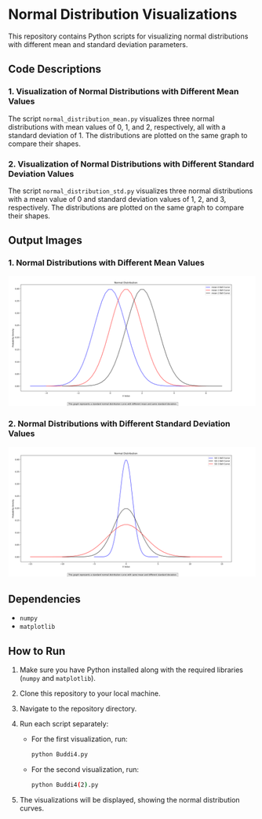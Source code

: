 
# Normal Distribution Visualizations

This repository contains Python scripts for visualizing normal distributions with different mean and standard deviation parameters.

## Code Descriptions

### 1. Visualization of Normal Distributions with Different Mean Values

The script `normal_distribution_mean.py` visualizes three normal distributions with mean values of 0, 1, and 2, respectively, all with a standard deviation of 1. The distributions are plotted on the same graph to compare their shapes.

### 2. Visualization of Normal Distributions with Different Standard Deviation Values

The script `normal_distribution_std.py` visualizes three normal distributions with a mean value of 0 and standard deviation values of 1, 2, and 3, respectively. The distributions are plotted on the same graph to compare their shapes.

## Output Images

### 1. Normal Distributions with Different Mean Values

![Normal Distributions with Different Mean Values](Buddi4.png)

### 2. Normal Distributions with Different Standard Deviation Values

![Normal Distributions with Different Standard Deviation Values](Buddi4(2).png)

## Dependencies

- `numpy`
- `matplotlib`

## How to Run

1. Make sure you have Python installed along with the required libraries (`numpy` and `matplotlib`).
2. Clone this repository to your local machine.
3. Navigate to the repository directory.
4. Run each script separately:
   - For the first visualization, run:
     ```sh
     python Buddi4.py
     ```
   - For the second visualization, run:
     ```sh
     python Buddi4(2).py
     ```

5. The visualizations will be displayed, showing the normal distribution curves.
